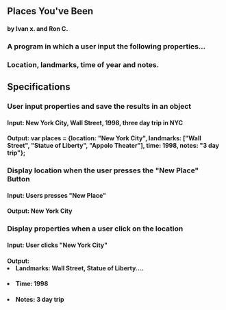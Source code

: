 ## Places You've Been

#### by Ivan x. and Ron C.

### A program in which a user input the following properties...
### Location, landmarks, time of year and notes.


## Specifications
### User input properties and save the results in an object
#### Input: New York City, Wall Street, 1998, three day trip in NYC
#### Output: var places = {location: "New York City", landmarks: ["Wall Street", "Statue of Liberty", "Appolo Theater"], time: 1998, notes: "3 day trip"};

### Display location when the user presses the "New Place" Button
#### Input: Users presses "New Place"
#### Output: New York City

### Display properties when a user click on the location
#### Input: User clicks "New York City"
#### Output: <li>Landmarks: Wall Street, Statue of Liberty....</li>
####         <li>Time: 1998</li>
####        <li>Notes: 3 day trip</li>
